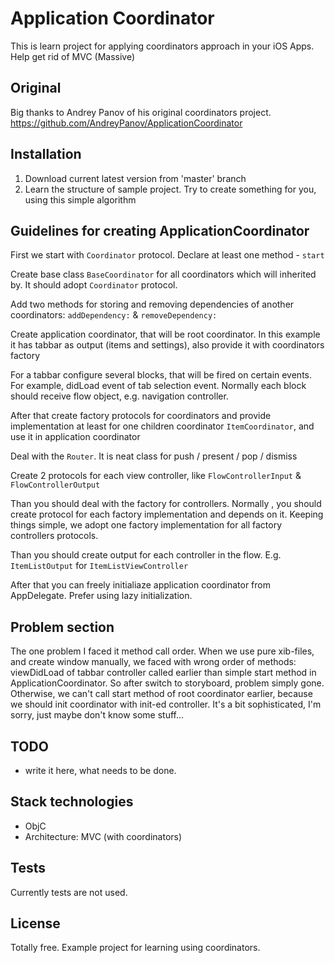 # Application Coordinator

This is learn project for applying coordinators approach in your iOS Apps. Help get rid of MVC (Massive)

## Original

Big thanks to Andrey Panov of his original coordinators project. 
https://github.com/AndreyPanov/ApplicationCoordinator

## Installation

1. Download current latest version from 'master' branch
2. Learn the structure of sample project. Try to create something for you, using this simple algorithm


## Guidelines for creating ApplicationCoordinator

First we start with `Coordinator` protocol. Declare at least one method - `start`

Create base class `BaseCoordinator` for all coordinators which will inherited by. It should adopt `Coordinator` protocol.

Add two methods for storing and removing dependencies of another coordinators: `addDependency:` & `removeDependency:`

Create application coordinator, that will be root coordinator. In this example it has tabbar as output (items and settings), also provide it with coordinators factory
	
For a tabbar configure several blocks, that will be fired on certain events. For example, didLoad event of tab selection event. Normally each block should receive flow object, e.g. navigation controller.
	
After that create factory protocols for coordinators and provide implementation at least for one children coordinator `ItemCoordinator`, and use it in application coordinator

Deal with the `Router`. It is neat class for push / present / pop / dismiss

Create 2 protocols for each view controller, like `FlowControllerInput` & `FlowControllerOutput`

Than you should deal with the factory for controllers. Normally , you should create protocol for each factory implementation and depends on it. Keeping things simple, we adopt one factory implementation for all factory controllers protocols.

Than you should create output for each controller in the flow. E.g. `ItemListOutput` for `ItemListViewController`

After that you can freely initialiaze application coordinator from AppDelegate. Prefer using lazy initialization.

## Problem section

The one problem I faced it method call order. When we use pure xib-files, and create window manually, we faced with wrong order of methods: viewDidLoad of tabbar controller called earlier than simple start method in ApplicationCoordinator. So after switch to storyboard, problem simply gone. Otherwise, we can't call start method of root coordinator earlier, because we should init coordinator with init-ed controller. It's a bit sophisticated, I'm sorry, just maybe don't know some stuff...

## TODO

- write it here, what needs to be done.

## Stack technologies

- ObjC 
- Architecture: MVC (with coordinators)

## Tests

Currently tests are not used.

## License

Totally free. Example project for learning using coordinators.

